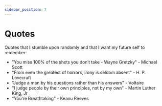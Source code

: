 ```yaml
---
sidebar_position: 7
---
```


# Quotes

Quotes that I stumble upon randomly and that I want my future self to remember:

- "You miss 100% of the shots you don’t take - Wayne Gretzky" - Michael Scott
- "From even the greatest of horrors, irony is seldom absent" - H. P. Lovecraft
- "Judge a man by his questions rather than his answers" - Voltaire
- "I judge people by their own principles, not by my own" - Martin Luther King, Jr
- "You're Breathtaking" - Keanu Reeves